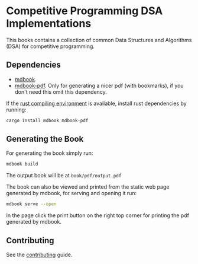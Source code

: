 # Competitive Programming DSA Implementations

This books contains a collection of common Data Structures and Algorithms (DSA)
for competitive programming.

## Dependencies

- [mdbook](https://github.com/rust-lang/mdBook).
- [mdbook-pdf](https://github.com/rust-lang/mdBook). Only for generating a nicer
  pdf (with bookmarks), if you don't need this omit this dependency.

If the [rust compiling environment](https://www.rust-lang.org/tools/install) is
available, install rust dependencies by running:

```bash
cargo install mdbook mdbook-pdf
```

## Generating the Book

For generating the book simply run:

```bash
mdbook build
```

The output book will be at `book/pdf/output.pdf`

The book can also be viewed and printed from the static web page generated by
mdbook, for serving and opening it run:

```bash
mdbook serve --open
```

In the page click the print button on the right top corner for printing the pdf
generated by mdbook.

## Contributing

See the [contributing](CONTRIBUTING.md) guide.
